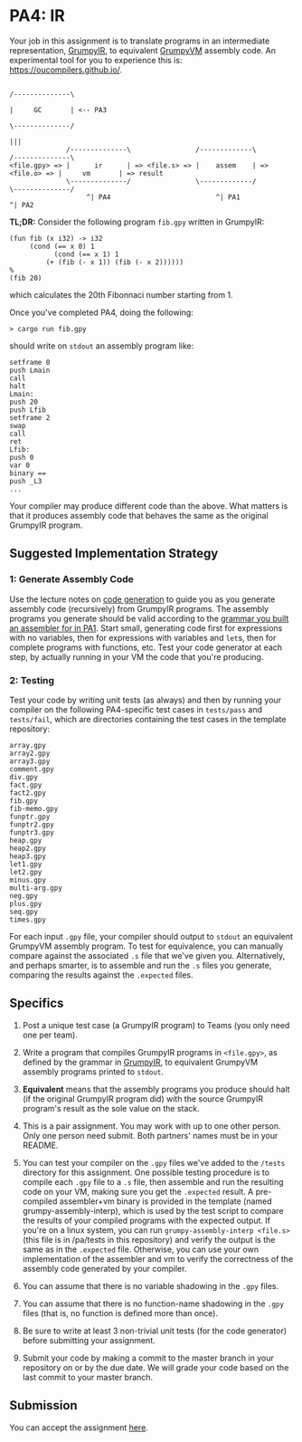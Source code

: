 # PA4: IR

Your job in this assignment is to translate programs in an intermediate representation, [GrumpyIR](../doc/ir.md), to equivalent [GrumpyVM](../doc/vm.md) assembly code. An experimental tool for you to experience this is: https://oucompilers.github.io/.

```
                                                                             /--------------\
                                                                             |     GC       | <-- PA3
                                                                             \--------------/
                                                                                   |||
              /--------------\                /-------------\                /--------------\
<file.gpy> => |      ir      | => <file.s> => |    assem    | => <file.o> => |     vm       | => result
              \--------------/                \-------------/                \--------------/
                   ^| PA4                          ^| PA1                         ^| PA2
```

**TL;DR:** Consider the following program `fib.gpy` written in GrumpyIR:

```
(fun fib (x i32) -> i32
     (cond (== x 0) 1
           (cond (== x 1) 1
	   	 (+ (fib (- x 1)) (fib (- x 2))))))		 
%
(fib 20)
```

which calculates the 20th Fibonnaci number starting from 1.

Once you've completed PA4, doing the following:

```
> cargo run fib.gpy
```

should write on `stdout` an assembly program like:

```
setframe 0
push Lmain
call
halt
Lmain:
push 20
push Lfib
setframe 2
swap
call
ret
Lfib:
push 0
var 0
binary ==
push _L3
...
```

Your compiler may produce different code than the above. What matters is that it produces assembly code that behaves the same as the original GrumpyIR program. 

## Suggested Implementation Strategy

### 1: Generate Assembly Code

Use the lecture notes on [code generation](../doc/codegen.md) to guide you as you generate assembly code (recursively) from GrumpyIR programs. The assembly programs you generate should be valid according to the [grammar you built an assembler for in PA1](1.md). Start small, generating code first for expressions with no variables, then for expressions with variables and `let`s, then for complete programs with functions, etc. Test your code generator at each step, by actually running in your VM the code that you're producing.

### 2: Testing 

Test your code by writing unit tests (as always) and then by running your compiler on the following PA4-specific test cases in `tests/pass` and `tests/fail`, which are directories containing the test cases in the template repository: 

```
array.gpy
array2.gpy
array3.gpy
comment.gpy
div.gpy
fact.gpy
fact2.gpy
fib.gpy
fib-memo.gpy
funptr.gpy
funptr2.gpy
funptr3.gpy
heap.gpy
heap2.gpy
heap3.gpy
let1.gpy
let2.gpy
minus.gpy
multi-arg.gpy
neg.gpy
plus.gpy
seq.gpy
times.gpy
```

For each input `.gpy` file, your compiler should output to `stdout` an equivalent GrumpyVM assembly program. To test for equivalence, you can manually compare against the associated `.s` file that we've given you. Alternatively, and perhaps smarter, is to assemble and run the `.s` files you generate, comparing the results against the `.expected` files. 

## Specifics

1. Post a unique test case (a GrumpyIR program) to Teams (you only need one per team).

2. Write a program that compiles GrumpyIR programs in `<file.gpy>`, as defined by the grammar in [GrumpyIR](../doc/ir.md), to equivalent GrumpyVM assembly programs printed to `stdout`.

3. **Equivalent** means that the assembly programs you produce should halt (if the original GrumpyIR program did) with the source GrumpyIR program's result as the sole value on the stack.

4. This is a pair assignment. You may work with up to one other person. Only one person need submit. Both partners' names must be in your README.

5. You can test your compiler on the `.gpy` files we've added to the `/tests` directory for this assignment. One possible testing procedure is to compile each `.gpy` file to a `.s` file, then assemble and run the resulting code on your VM, making sure you get the `.expected` result. A pre-compiled assembler+vm binary is provided in the template (named grumpy-assembly-interp), which is used by the test script to compare the results of your compiled programs with the expected output. If you're on a linux system, you can run `grumpy-assembly-interp <file.s>` (this file is in /pa/tests in this repository) and verify the output is the same as in the `.expected` file. Otherwise, you can use your own implementation of the assembler and vm to verify the correctness of the assembly code generated by your compiler.

6. You can assume that there is no variable shadowing in the `.gpy` files.

7. You can assume that there is no function-name shadowing in the `.gpy` files (that is, no function is defined more than once).

8. Be sure to write at least 3 non-trivial unit tests (for the code generator) before submitting your assignment.

9. Submit your code by making a commit to the master branch in your repository on or by the due date. We will grade your code based on the last commit to your master branch.

## Submission
   
You can accept the assignment [here](https://classroom.github.com/a/xMYfXf0S).
